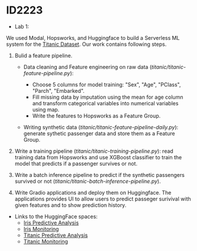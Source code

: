 # ID2223

* Lab 1:

We used Modal, Hopsworks, and Huggingface to build a Serverless ML system for the [Titanic Dataset](https://raw.githubusercontent.com/ID2223KTH/id2223kth.github.io/master/assignments/lab1/titanic.csv). Our work contains following steps.

1. Bulid a feature pipeline.
    * Data cleaning and Feature engineering on raw data (_titanic/titanic-feature-pipeline.py_): 
        * Choose 5 columns for model training: "Sex", "Age", "PClass", "Parch", "Embarked". 
        * Fill missing data by imputation using the mean for age column and transform categorical variables into numerical variables using map.
        * Write the features to Hopsworks as a Feature Group.

    * Writing synthetic data (_titanic/titanic-feature-pipeline-daily.py_): generate sythetic passenger data and store them as a Feature Group.

2. Write a training pipeline (_titanic/titanic-training-pipeline.py_): read training data from Hopsworks and use XGBoost classifier to train the model that predicts if a passenger survives or not.

3. Write a batch inference pipeline to predict if the synthetic passengers survived or not (_titanic/titanic-batch-inference-pipeline.py_).

4. Write Gradio applications and deploy them on Huggingface. The applications provides UI to allow users to predict passeger surivival with given features and to show prediction history.
    
- Links to the HuggingFace spaces:
     - [Iris Predictive Analysis](https://huggingface.co/spaces/ZinebSN/iris)
     - [Iris Monitoring](https://huggingface.co/spaces/ZinebSN/iris-monitoring)
     - [Titanic Predictive Analysis](https://huggingface.co/spaces/ZinebSN/titanic)
     - [Titanic Monitoring](https://huggingface.co/spaces/ZinebSN/titanic-monitoring)
